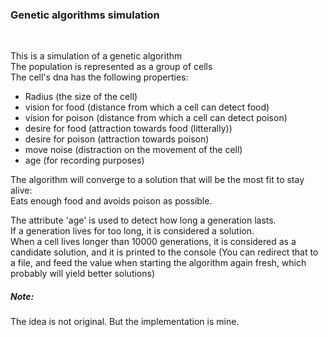 <h3>Genetic algorithms simulation</h3>
<br/>
<p>This is a simulation of a genetic algorithm<br/>
The population is represented as a group of cells <br/>
The cell's dna has the following properties:
</p>
<ul>
	<li>Radius (the size of the cell)</li>
	<li>vision for food (distance from which a cell can detect food)</li>
	<li>vision for poison (distance from which a cell can detect poison)</li>
	<li>desire for food (attraction towards food (litterally))</li>
	<li>desire for poison (attraction towards poison)</li>
	<li>move noise (distraction on the movement of the cell)</li>
	<li>age (for recording purposes)</li>
</ul>
<p>The algorithm will converge to a solution that will be the most fit to stay alive: <br/>
Eats enough food and avoids poison as possible.
</p>
<p>The attribute 'age' is used to detect how long a generation lasts.<br/>
If a generation lives for too long, it is considered a solution. <br/>
When a cell lives longer than 10000 generations, it is considered as a candidate solution, and it is printed to the console  
(You can redirect that to a file, and feed the value when starting the algorithm again fresh, which probably will yield better solutions)
</p>
<h5>Note:</h5>  
The idea is not original. But the implementation is mine.

